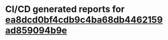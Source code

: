 # CI/CD generated reports for [ea8dcd0bf4cdb9c4ba68db4462159ad859094b9e](https://github.com/hydephp/develop/commit/ea8dcd0bf4cdb9c4ba68db4462159ad859094b9e)
